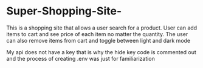 # Super-Shopping-Site-
This is a shopping site that allows a user search for a product. User can add items to cart and see price of each item no matter the quantity. The user can also remove items from cart and toggle between light and dark mode

My api does not have a key that is why the hide key code is commented out and the process of creating .env was just for familiarization
